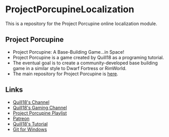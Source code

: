 # ProjectPorcupineLocalization
This is a repository for the Project Porcupine online localization module.

## Project Porcupine
* Project Porcupine: A Base-Building Game...in Space!
* Project Porcupine is a game created by Quill18 as a programing tutorial.
* The eventual goal is to create a community-developed base building game in a similar style to Dwarf Fortress or RimWorld.
* The main repository for Project Porcupine is [here](https://github.com/TeamPorcupine/ProjectPorcupine).

## Links
* [Quill18's Channel](https://www.youtube.com/channel/UCPXOQq7PWh5OdCwEO60Y8jQ)
* [Quill18's Gaming Channel](https://www.youtube.com/user/quill18)
* [Project Porcupine Playlist](https://www.youtube.com/playlist?list=PLbghT7MmckI4_VM5q3va043FgAwRim6yX)
* [Patreon](https://www.patreon.com/quill18creates)
* [Quill18's Tutorial](https://www.youtube.com/watch?v=R2fl17eEpwI)
* [Git for Windows](https://git-for-windows.github.io/)
